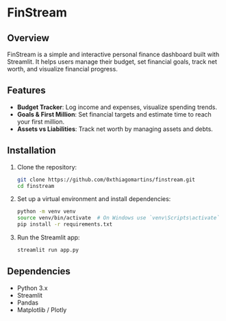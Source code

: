 # FinStream

## Overview
FinStream is a simple and interactive personal finance dashboard built with Streamlit. It helps users manage their budget, set financial goals, track net worth, and visualize financial progress.

## Features
- **Budget Tracker**: Log income and expenses, visualize spending trends.
- **Goals & First Million**: Set financial targets and estimate time to reach your first million.
- **Assets vs Liabilities**: Track net worth by managing assets and debts.

## Installation
1. Clone the repository:
   ```bash
   git clone https://github.com/0xthiagomartins/finstream.git
   cd finstream
   ```
2. Set up a virtual environment and install dependencies:
   ```bash
   python -m venv venv
   source venv/bin/activate  # On Windows use `venv\Scripts\activate`
   pip install -r requirements.txt
   ```
3. Run the Streamlit app:
   ```bash
   streamlit run app.py
   ```

## Dependencies
- Python 3.x
- Streamlit
- Pandas
- Matplotlib / Plotly
